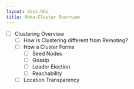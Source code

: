 ```yaml
---
layout: docs.hbs
title: Akka.Cluster Overview
---
```





* [ ] Clustering Overview
    * [ ] How is Clustering different from Remoting?
    * [ ] How a Cluster Forms
        * [ ] Seed Nodes
        * [ ] Gossip
        * [ ] Leader Election
        * [ ] Reachability
    * [ ] Location Transparency